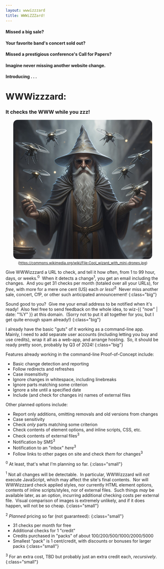 ```yaml
---
layout: wwwizzzard
title: WWWiZZZard!
---
```


#### Missed a big sale?
#### Your favorite band's concert sold out?
#### Missed a prestigious conference's Call for Papers?

#### Imagine never missing another website change.
#### Introducing . . .

# WWWizzzard:
### It checks the WWW while you zzz!

<p align="center">
<img src="/assets/img/wizard.jpg" alt="wizard with drones" style="border-radius: 1em; max-width: 90%">
<br>
<small>
(<a href="https://commons.wikimedia.org/wiki/File:Cool_wizard_with_mini-drones.jpg"
target="_new" rel="nofollow"
>https://commons.wikimedia.org/wiki/File:Cool_wizard_with_mini-drones.jpg</a>)
</small>
</p>



Give WWWizzzard a URL to check,
and tell it how often, from 1 to 99 hour, days, or weeks.<sup>0</sup>&nbsp;
When it detects a change<sup>1</sup>,
you get an email including the changes.&nbsp;
And you get 31 checks per month (totaled over all your URLs), for _free_,
with more for a mere one cent (US) each _or less!_<sup>2</sup>&nbsp;
Never miss another sale, concert, CfP, or other such anticipated announcement!
{:class="big"}

Sound good to you?&nbsp;
Give me your email address to be notified when it's ready!&nbsp;
Also feel free to send feedback on the whole idea,
to wiz-{{ "now" | date: "%Y" }} at this domain.&nbsp;
(Sorry not to put it all together for you,
but I get quite enough spam already!)
{:class="big"}

I already have the basic "guts" of it working as a command-line app.&nbsp;
Mainly, I need to add separate user accounts
(including letting you buy and use credits),
wrap it all as a web-app,
and arrange hosting.&nbsp;
So, it should be ready pretty soon,
probably by Q3 of 2024!
{:class="big"}

Features already working in the command-line Proof-of-Concept include:
- Basic change detection and reporting
- Follow redirects and refreshes
- Case insensitivity
- Ignore changes in whitespace, including linebreaks
- Ignore parts matching some criterion
- Ignore a site until a specified date
- Include (and check for changes in) names of external files

Other planned options include:
- Report only additions, omitting removals and old versions from changes
- Case sensitivity
- Check _only_ parts matching some criterion
- Check contents of element options, and inline scripts, CSS, etc.
- Check contents of external files<sup>3</sup> 
- Notification by SMS<sup>3</sup>
- Notification to an "inbox" _here_<sup>3</sup>
- Follow links to other pages on site and check _them_ for changes<sup>3</sup>

<sup>0</sup> At least, that's what I'm planning so far.
{:class="small"}

<sup>1</sup> Not all changes will be detectable.&nbsp;
In particular, WWWizzzard will _not_ execute JavaScript,
which may affect the site's final contents.&nbsp;
Nor will WWWizzzard check applied styles,
nor currently HTML element options,
contents of inline scripts/styles,
nor of external files.&nbsp;
Such things _may_ be available later,
as an option,
incurring additional checking costs per external file.&nbsp;
Visual comparison of images is extremely unlikely,
and if it does happen, will not be so cheap.
{:class="small"}

<sup>2</sup> _Planned_ pricing so far (not guaranteed):
{:class="small"}
- 31 checks per month for free
- Additional checks for 1 "credit"
- Credits purchased in "packs" of about 100/200/500/1000/2000/5000
- Smallest "pack" is 1 cent/credit, with discounts or bonuses for larger packs
{:class="small"}

<sup>3</sup> For an extra cost, TBD but probably just an extra credit each,
_recursively_.
{:class="small"}
